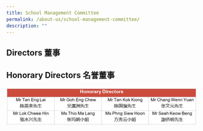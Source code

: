 ```yaml
---
title: School Management Committee
permalink: /about-us/school-management-committee/
description: ""
---
```

Directors 董事
------------



Honorary Directors 名誉董事
-----------------------

<img src="/images/CCHM_SMC_3.jpg" alt="SMC3" style="width:1080px">